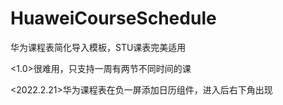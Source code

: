 # HuaweiCourseSchedule
华为课程表简化导入模板，STU课表完美适用

<1.0>很难用，只支持一周有两节不同时间的课

<2022.2.21>华为课程表在负一屏添加日历组件，进入后右下角出现
